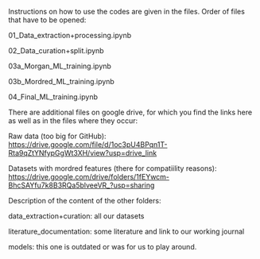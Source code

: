 Instructions on how to use the codes are given in the files. Order of files that have to be opened: 

01_Data_extraction+processing.ipynb

02_Data_curation+split.ipynb 

03a_Morgan_ML_training.ipynb

03b_Mordred_ML_training.ipynb

04_Final_ML_training.ipynb


There are additional files on google drive, for which you find the links here as well as in the files where they occur: 

Raw data (too big for GitHub): https://drive.google.com/file/d/1oc3pU4BPqn1T-Rta9qZtYNfypGgWt3XH/view?usp=drive_link

Datasets with mordred features (there for compatiility reasons): https://drive.google.com/drive/folders/1fEYwcm-BhcSAYfu7k8B3RQa5blveeVR_?usp=sharing


Description of the content of the other folders: 

data_extraction+curation: all our datasets

literature_documentation: some literature and link to our working journal

models: this one is outdated or was for us to play around. 
